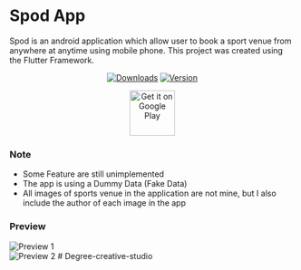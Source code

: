 # Spod App

Spod is an android application which allow user to book a sport venue from anywhere at anytime using mobile phone. This project was created using the Flutter Framework. 


<div align="center">


[![Downloads](https://PlayBadges.pavi2410.me/badge/downloads?id=com.degree_creative_studio)](https://play.google.com/store/apps/details?id=com.degree_creative_studio)
 [![Version](https://img.shields.io/github/v/release/mikirinkode/sports_venue_booking_app?include_prereleases&sort=semver)](https://github.com/mikirinkode/sports_venue_booking_app/releases/latest)


[<img src="https://play.google.com/intl/en_us/badges/static/images/badges/en_badge_web_generic.png"
      alt='Get it on Google Play'
      height="80">](https://play.google.com/store/apps/details?id=com.degree_creative_studio)

<div align="left">

### Note
- Some Feature are still unimplemented
- The app is using a Dummy Data (Fake Data)
- All images of sports venue in the application are not mine, but I also include the author of each image in the app

### Preview
<img src="https://raw.githubusercontent.com/mikirinkode/sports_field_booking_app/master/assets/spod_showcase_1.png" alt="Preview 1">
<br>
<img src="https://raw.githubusercontent.com/mikirinkode/sports_field_booking_app/master/assets/spod_showcase_2.png" alt="Preview 2">
# Degree-creative-studio
